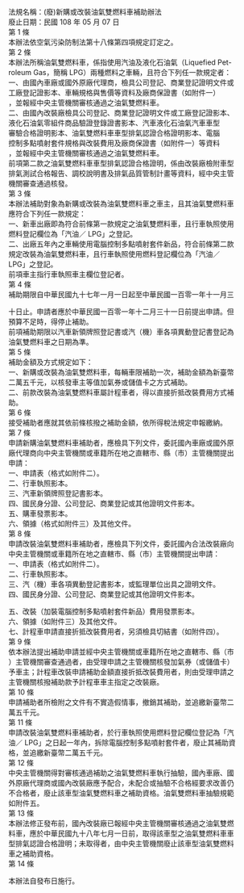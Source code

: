 法規名稱：(廢)新購或改裝油氣雙燃料車補助辦法  
廢止日期：民國 108 年 05 月 07 日  
第 1 條  
本辦法依空氣污染防制法第十八條第四項規定訂定之。  
第 2 條  
本辦法所稱油氣雙燃料車，係指使用汽油及液化石油氣（Liquefied Pet-  
roleum Gas，簡稱 LPG）兩種燃料之車輛，且符合下列任一款規定者：  
一、由國內車廠或國外原廠代理商，檢具公司登記、商業登記證明文件或  
工廠登記證影本、車輛規格與售價等資料及廠商保證書（如附件一）  
，並報經中央主管機關審核通過之油氣雙燃料車。  
二、由國內改裝廠檢具公司登記、商業登記證明文件或工廠登記證影本、  
液化石油氣零組件商品驗證登錄證書影本、汽車液化石油氣汽車車型  
審驗合格證明影本、油氣雙燃料車車型排氣認證合格證明影本、電腦  
控制多點噴射套件規格與改裝費用及廠商保證書（如附件一）等資料  
，並報經中央主管機關審核通過之油氣雙燃料車。  
前項第二款之油氣雙燃料車車型排氣認證合格證明，係由改裝廠檢附車型  
排氣測試合格報告、調校說明書及排氣品質管制計畫等資料，經中央主管  
機關審查通過核發。  
第 3 條  
本辦法補助對象為新購或改裝為油氣雙燃料車之車主，且其油氣雙燃料車  
應符合下列任一款規定：  
一、新車出廠即為符合前條第一款規定之油氣雙燃料車，且行車執照使用  
燃料登記欄位為「汽油／ LPG」之登記。  
二、出廠五年內之車輛使用電腦控制多點噴射套件新品，符合前條第二款  
規定改裝為油氣雙燃料車，且行車執照使用燃料登記欄位為「汽油／  
LPG」之登記。  
前項車主指行車執照車主欄位登記者。  
第 4 條  
補助期限自中華民國九十七年一月一日起至中華民國一百零一年十一月三  


十日止。申請者應於中華民國一百零一年十二月三十一日前提出申請。但  
預算不足時，得停止補助。  
前項補助期限以汽車新領牌照登記書或汽（機）車各項異動登記書登記為  
油氣雙燃料車之日期為準。  
第 5 條  
補助金額及方式規定如下：  
一、新購或改裝為油氣雙燃料車，每輛車限補助一次，補助金額為新臺幣  
二萬五千元，以核發車主等值加氣券或儲值卡之方式補助。  
二、前款改裝為油氣雙燃料車屬計程車者，得以直接折抵改裝費用方式補  
助。  
第 6 條  
接受補助者應就其依前條核撥之補助金額，依所得稅法規定申報繳納。  
第 7 條  
申請新購油氣雙燃料車補助者，應檢具下列文件，委託國內車廠或國外原  
廠代理商向中央主管機關或車籍所在地之直轄市、縣（市）主管機關提出  
申請：  
一、申請表（格式如附件二）。  
二、行車執照影本。  
三、汽車新領牌照登記書影本。  
四、國民身分證、公司登記、商業登記或其他證明文件影本。  
五、購車發票影本。  
六、領據（格式如附件三）及其他文件。  
第 8 條  
申請改裝油氣雙燃料車補助者，應檢具下列文件，委託國內合法改裝廠向  
中央主管機關或車籍所在地之直轄市、縣（市）主管機關提出申請：  
一、申請表（格式如附件二）。  
二、行車執照影本。  
三、汽（機）車各項異動登記書影本，或監理單位出具之證明文件。  
四、國民身分證、公司登記、商業登記或其他證明文件影本。  


五、改裝（加裝電腦控制多點噴射套件新品）費用發票影本。  
六、領據（如附件三）及其他文件。  
七、計程車申請直接折抵改裝費用者，另須檢具切結書（如附件四）。  
第 9 條  
依本辦法提出補助申請並經中央主管機關或車籍所在地之直轄市、縣（市  
）主管機關審查通過者，由受理申請之主管機關核發加氣券（或儲值卡）  
予車主；計程車改裝申請補助金額直接折抵改裝費用者，則由受理申請之  
主管機關核撥補助款予計程車車主指定之改裝廠。  
第 10 條  
申請補助者所檢附之文件有不實造假情事，撤銷其補助，並追繳新臺幣二  
萬五千元。  
第 11 條  
申請改裝油氣雙燃料車補助者，於行車執照使用燃料登記欄位登記為「汽  
油／ LPG」之日起一年內，拆除電腦控制多點噴射套件者，廢止其補助資  
格，並追繳新臺幣二萬五千元。  
第 12 條  
中央主管機關得對審核通過補助之油氣雙燃料車執行抽驗，國內車廠、國  
外原廠代理商或國內改裝廠應予配合，未配合或抽驗不合格經要求改善仍  
不合格者，廢止該車型油氣雙燃料車之補助資格。油氣雙燃料車抽驗規範  
如附件五。  
第 13 條  
本辦法修正發布前，國內改裝廠已報經中央主管機關審核通過之油氣雙燃  
料車，應於中華民國九十八年七月一日前，取得該車型之油氣雙燃料車車  
型排氣認證合格證明；未取得者，由中央主管機關廢止該車型油氣雙燃料  
車之補助資格。  
第 14 條  


本辦法自發布日施行。  


